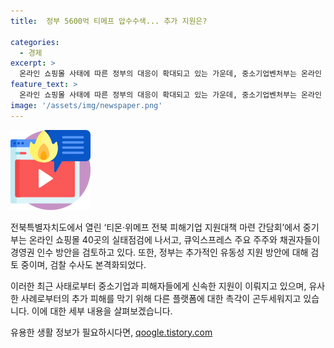 ```yaml
---
title:  정부 5600억 티메프 압수수색... 추가 지원은?

categories:
  - 경제
excerpt: >
  온라인 쇼핑몰 사태에 따른 정부의 대응이 확대되고 있는 가운데, 중소기업벤처부는 온라인 쇼핑몰 40곳에 대한 실태점검을 진행 중이다. 또한, 티몬·위메프의 경영진에 대한 금융·수사당국의 압박이 고조되고 있으며, 검찰의 수사 역시 본격화되었다. 이로 인해 큐익스프레스의 주요 주주와 채권자들이 경영권 인수 방안을 검토하고 있는 상황이다. 사태의 확산을 우려한 정부는 다른 온라인 플랫폼에서의 유사한 사례에 대비하기 위해 대응에 주력하고 있다.
feature_text: >
  온라인 쇼핑몰 사태에 따른 정부의 대응이 확대되고 있는 가운데, 중소기업벤처부는 온라인 쇼핑몰 40곳에 대한 실태점검을 진행 중이다. 또한, 티몬·위메프의 경영진에 대한 금융·수사당국의 압박이 고조되고 있으며, 검찰의 수사 역시 본격화되었다. 이로 인해 큐익스프레스의 주요 주주와 채권자들이 경영권 인수 방안을 검토하고 있는 상황이다. 사태의 확산을 우려한 정부는 다른 온라인 플랫폼에서의 유사한 사례에 대비하기 위해 대응에 주력하고 있다.
image: '/assets/img/newspaper.png'
---
```


<p><img src="/assets/img/news.png" alt="rentncar 속보" /></p>

<p>전북특별자치도에서 열린 ‘티몬·위메프 전북 피해기업 지원대책 마련 간담회’에서 중기부는 온라인 쇼핑몰 40곳의 실태점검에 나서고, 큐익스프레스 주요 주주와 채권자들이 경영권 인수 방안을 검토하고 있다. 또한, 정부는 추가적인 유동성 지원 방안에 대해 검토 중이며, 검찰 수사도 본격화되었다.</p>

<p>이러한 최근 사태로부터 중소기업과 피해자들에게 신속한 지원이 이뤄지고 있으며, 유사한 사례로부터의 추가 피해를 막기 위해 다른 플랫폼에 대한 촉각이 곤두세워지고 있습니다. 이에 대한 세부 내용을 살펴보겠습니다.</p>
유용한 생활 정보가 필요하시다면, <a href="https://qoogle.tistory.com" rel="dofollow">qoogle.tistory.com</a>


